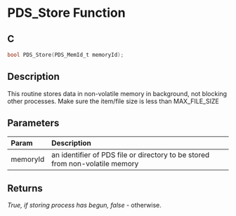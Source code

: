 # PDS_Store Function

## C

```c
bool PDS_Store(PDS_MemId_t memoryId);
```

## Description

 This routine stores data in non-volatile memory in background, not blocking other
 processes. Make sure the item/file size is less than MAX_FILE_SIZE

## Parameters

| Param | Description |
|:----- |:----------- |
| memoryId | an identifier of PDS file or directory to be stored  from non-volatile memory  

## Returns

*True, if storing process has begun, false* - otherwise.


